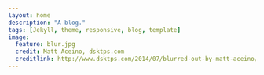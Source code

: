 ```yaml
---
layout: home
description: "A blog."
tags: [Jekyll, theme, responsive, blog, template]
image:
  feature: blur.jpg
  credit: Matt Aceino, dsktps.com
  creditlink: http://www.dsktps.com/2014/07/blurred-out-by-matt-aceino/#download
---
```


